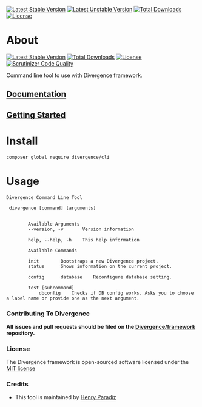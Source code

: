 [![Latest Stable Version](https://poser.pugx.org/divergence/cli/downloads)](https://packagist.org/packages/divergence/cli) [![Latest Unstable Version](https://poser.pugx.org/divergence/cli/v/stable)](https://packagist.org/packages/divergence/divergence) [![Total Downloads](https://poser.pugx.org/divergence/cli/v/unstable)](https://packagist.org/packages/divergence/cli) [![License](https://poser.pugx.org/divergence/divergence/license)](https://packagist.org/packages/divergence/cli)

# About
[![Latest Stable Version](https://poser.pugx.org/divergence/cli/v/stable)](https://packagist.org/packages/divergence/cli) [![Total Downloads](https://poser.pugx.org/divergence/cli/downloads)](https://packagist.org/packages/divergence/cli) [![License](https://poser.pugx.org/divergence/cli/license)](https://packagist.org/packages/divergence/cli) [![Scrutinizer Code Quality](https://scrutinizer-ci.com/g/Divergence/cli/badges/quality-score.png?b=master)](https://scrutinizer-ci.com/g/Divergence/cli/?branch=master) 

Command line tool to use with Divergence framework.

## [Documentation](https://github.com/Divergence/docs#divergence-framework-documentation)
## [Getting Started](https://github.com/Divergence/docs/blob/master/gettingstarted.md#getting-started)

# Install
```
composer global require divergence/cli
```

# Usage
```
Divergence Command Line Tool

 divergence [command] [arguments]


        Available Arguments
        --version, -v		Version information

        help, --help, -h	This help information

        Available Commands

        init		Bootstraps a new Divergence project.
        status		Shows information on the current project.

        config		database	Reconfigure database setting.

        test [subcommand]		
            dbconfig	Checks if DB config works. Asks you to choose a label name or provide one as the next argument.
```

### Contributing To Divergence

**All issues and pull requests should be filed on the [Divergence/framework](http://github.com/Divergence/framework) repository.**

### License

The Divergence framework is open-sourced software licensed under the [MIT license](http://opensource.org/licenses/MIT)

### Credits
 - This tool is maintained by [Henry Paradiz](https://github.com/hparadiz)